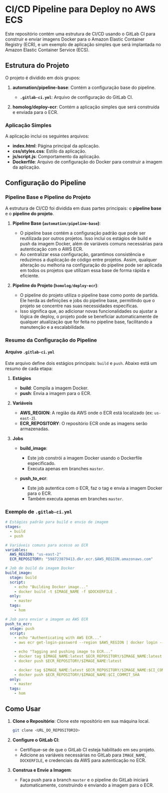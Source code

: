 # CI/CD Pipeline para Deploy no AWS ECS

Este repositório contém uma estrutura de CI/CD usando o GitLab CI para construir e enviar imagens Docker para o Amazon Elastic Container Registry (ECR), e um exemplo de aplicação simples que será implantada no Amazon Elastic Container Service (ECS).

## Estrutura do Projeto

O projeto é dividido em dois grupos:

1. **automation/pipeline-base**: Contém a configuração base do pipeline.
   - **`.gitlab-ci.yml`**: Arquivo de configuração do GitLab CI.
  
2. **homolog/deploy-ecr**: Contém a aplicação simples que será construída e enviada para o ECR.

### Aplicação Simples

A aplicação inclui os seguintes arquivos:

- **index.html**: Página principal da aplicação.
- **css/styles.css**: Estilo da aplicação.
- **js/script.js**: Comportamento da aplicação.
- **Dockerfile**: Arquivo de configuração do Docker para construir a imagem da aplicação.

## Configuração do Pipeline

### Pipeline Base e Pipeline do Projeto

A estrutura de CI/CD foi dividida em duas partes principais: o **pipeline base** e o **pipeline do projeto**. 

1. **Pipeline Base (`automation/pipeline-base`)**:
   - O pipeline base contém a configuração padrão que pode ser reutilizada por outros projetos. Isso inclui os estágios de build e push da imagem Docker, além de variáveis comuns necessárias para autenticação com o AWS ECR.
   - Ao centralizar essa configuração, garantimos consistência e reduzimos a duplicação de código entre projetos. Assim, qualquer alteração ou melhoria na configuração do pipeline pode ser aplicada em todos os projetos que utilizam essa base de forma rápida e eficiente.

2. **Pipeline do Projeto (`homolog/deploy-ecr`)**:
   - O pipeline do projeto utiliza o pipeline base como ponto de partida. Ele herda as definições e jobs do pipeline base, permitindo que o projeto se concentre nas suas necessidades específicas.
   - Isso significa que, ao adicionar novas funcionalidades ou ajustar a lógica de deploy, o projeto pode se beneficiar automaticamente de qualquer atualização que for feita no pipeline base, facilitando a manutenção e a escalabilidade.

### Resumo da Configuração do Pipeline

#### Arquivo `.gitlab-ci.yml`

Este arquivo define dois estágios principais: `build` e `push`. Abaixo está um resumo de cada etapa:

1. **Estágios**
   - **build**: Compila a imagem Docker.
   - **push**: Envia a imagem para o ECR.

2. **Variáveis**
   - **AWS_REGION**: A região da AWS onde o ECR está localizado (ex: `us-east-2`).
   - **ECR_REPOSITORY**: O repositório ECR onde as imagens serão armazenadas.

3. **Jobs**
   - **build_image**: 
     - Este job constrói a imagem Docker usando o Dockerfile especificado.
     - Executa apenas em branches `master`.

   - **push_to_ecr**: 
     - Este job autentica com o ECR, faz o tag e envia a imagem Docker para o ECR.
     - Também executa apenas em branches `master`.

### Exemplo de `.gitlab-ci.yml`

```yaml
# Estágios padrão para build e envio de imagem
stages:
  - build
  - push

# Variáveis comuns para acesso ao ECR
variables:
  AWS_REGION: "us-east-2"
  ECR_REPOSITORY: "598723879413.dkr.ecr.$AWS_REGION.amazonaws.com"

# Job de build da imagem Docker
build_image:
  stage: build
  script:
    - echo "Building Docker image..."
    - docker build -t $IMAGE_NAME -f $DOCKERFILE .
  only:
    - master
  tags:
    - hom

# Job para enviar a imagem ao AWS ECR
push_to_ecr:
  stage: push
  script:
    - echo "Authenticating with AWS ECR..."
    - aws ecr get-login-password --region $AWS_REGION | docker login --username AWS --password-stdin $ECR_REPOSITORY

    - echo "Tagging and pushing image to ECR..."
    - docker tag $IMAGE_NAME:latest $ECR_REPOSITORY/$IMAGE_NAME:latest
    - docker push $ECR_REPOSITORY/$IMAGE_NAME:latest

    - docker tag $IMAGE_NAME:latest $ECR_REPOSITORY/$IMAGE_NAME:$CI_COMMIT_SHA
    - docker push $ECR_REPOSITORY/$IMAGE_NAME:$CI_COMMIT_SHA
  only:
    - master
  tags:
    - hom
```

## Como Usar

1. **Clone o Repositório**:
   Clone este repositório em sua máquina local.

   ```bash
   git clone <URL_DO_REPOSITORIO>
   ```

2. **Configure o GitLab CI**:
   - Certifique-se de que o GitLab CI esteja habilitado em seu projeto.
   - Adicione as variáveis necessárias no GitLab para `IMAGE_NAME`, `DOCKERFILE`, e credenciais da AWS para autenticação no ECR.

3. **Construa e Envie a Imagem**:
   - Faça push para a branch `master` e o pipeline do GitLab iniciará automaticamente, construindo e enviando a imagem para o ECR.
